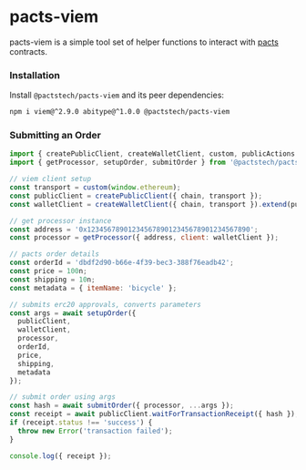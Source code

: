 pacts-viem
============

pacts-viem is a simple tool set of helper functions to interact with [pacts](https://pacts.tech) contracts.

### Installation

Install `@pactstech/pacts-viem` and its peer dependencies:

```sh
npm i viem@^2.9.0 abitype@^1.0.0 @pactstech/pacts-viem
```

### Submitting an Order

```js
import { createPublicClient, createWalletClient, custom, publicActions } from 'viem';
import { getProcessor, setupOrder, submitOrder } from '@pactstech/pacts-viem';

// viem client setup
const transport = custom(window.ethereum);
const publicClient = createPublicClient({ chain, transport });
const walletClient = createWalletClient({ chain, transport }).extend(publicActions);

// get processor instance
const address = '0x1234567890123456789012345678901234567890';
const processor = getProcessor({ address, client: walletClient });

// pacts order details
const orderId = 'dbdf2d90-b66e-4f39-bec3-388f76eadb42';
const price = 100n;
const shipping = 10n;
const metadata = { itemName: 'bicycle' };

// submits erc20 approvals, converts parameters
const args = await setupOrder({
  publicClient,
  walletClient,
  processor,
  orderId,
  price,
  shipping,
  metadata
});

// submit order using args
const hash = await submitOrder({ processor, ...args });
const receipt = await publicClient.waitForTransactionReceipt({ hash });
if (receipt.status !== 'success') {
  throw new Error('transaction failed');
}

console.log({ receipt });
```
